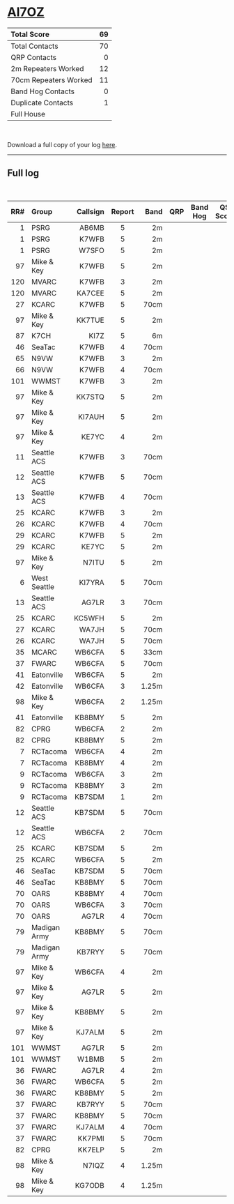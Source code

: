 # [AI7OZ](https://www.qrz.com/db/AI7OZ)

| Total Score           |   69 |
|:----------------------|-----:|
| Total Contacts        |   70 |
| QRP Contacts          |    0 |
| 2m Repeaters Worked   |   12 |
| 70cm Repeaters Worked |   11 |
| Band Hog Contacts     |    0 |
| Duplicate Contacts    |    1 |
| Full House            |      |

<br />

Download a full copy of your log [here](/results/[AI7OZ](https://www.qrz.com/db/AI7OZ)/log.csv).

---

## Full log

<br />

|   RR# | Group        |   Callsign |  Report  |   Band |  QRP  |  Band Hog  |   QSO Score |
|------:|:-------------|-----------:|:--------:|-------:|:-----:|:----------:|------------:|
|     1 | PSRG         |      AB6MB |    5     |     2m |       |            |           1 |
|     1 | PSRG         |      K7WFB |    5     |     2m |       |            |           1 |
|     1 | PSRG         |      W7SFO |    5     |     2m |       |            |           1 |
|    97 | Mike & Key   |      K7WFB |    5     |     2m |       |            |           1 |
|   120 | MVARC        |      K7WFB |    3     |     2m |       |            |           1 |
|   120 | MVARC        |     KA7CEE |    5     |     2m |       |            |           1 |
|    27 | KCARC        |      K7WFB |    5     |   70cm |       |            |           1 |
|    97 | Mike & Key   |     KK7TUE |    5     |     2m |       |            |           1 |
|    87 | K7CH         |       KI7Z |    5     |     6m |       |            |           1 |
|    46 | SeaTac       |      K7WFB |    4     |   70cm |       |            |           1 |
|    65 | N9VW         |      K7WFB |    3     |     2m |       |            |           1 |
|    66 | N9VW         |      K7WFB |    4     |   70cm |       |            |           1 |
|   101 | WWMST        |      K7WFB |    3     |     2m |       |            |           1 |
|    97 | Mike & Key   |     KK7STQ |    5     |     2m |       |            |           1 |
|    97 | Mike & Key   |     KI7AUH |    5     |     2m |       |            |           1 |
|    97 | Mike & Key   |      KE7YC |    4     |     2m |       |            |           1 |
|    11 | Seattle ACS  |      K7WFB |    3     |   70cm |       |            |           1 |
|    12 | Seattle ACS  |      K7WFB |    5     |   70cm |       |            |           1 |
|    13 | Seattle ACS  |      K7WFB |    4     |   70cm |       |            |           1 |
|    25 | KCARC        |      K7WFB |    3     |     2m |       |            |           1 |
|    26 | KCARC        |      K7WFB |    4     |   70cm |       |            |           1 |
|    29 | KCARC        |      K7WFB |    5     |     2m |       |            |           1 |
|    29 | KCARC        |      KE7YC |    5     |     2m |       |            |           1 |
|    97 | Mike & Key   |      N7ITU |    5     |     2m |       |            |           1 |
|     6 | West Seattle |     KI7YRA |    5     |   70cm |       |            |           1 |
|    13 | Seattle ACS  |      AG7LR |    3     |   70cm |       |            |           1 |
|    25 | KCARC        |     KC5WFH |    5     |     2m |       |            |           1 |
|    27 | KCARC        |      WA7JH |    5     |   70cm |       |            |           1 |
|    26 | KCARC        |      WA7JH |    5     |   70cm |       |            |           1 |
|    35 | MCARC        |     WB6CFA |    5     |   33cm |       |            |           1 |
|    37 | FWARC        |     WB6CFA |    5     |   70cm |       |            |           1 |
|    41 | Eatonville   |     WB6CFA |    5     |     2m |       |            |           1 |
|    42 | Eatonville   |     WB6CFA |    3     |  1.25m |       |            |           1 |
|    98 | Mike & Key   |     WB6CFA |    2     |  1.25m |       |            |           1 |
|    41 | Eatonville   |     KB8BMY |    5     |     2m |       |            |           1 |
|    82 | CPRG         |     WB6CFA |    2     |     2m |       |            |           1 |
|    82 | CPRG         |     KB8BMY |    5     |     2m |       |            |           1 |
|     7 | RCTacoma     |     WB6CFA |    4     |     2m |       |            |           1 |
|     7 | RCTacoma     |     KB8BMY |    4     |     2m |       |            |           1 |
|     9 | RCTacoma     |     WB6CFA |    3     |     2m |       |            |           1 |
|     9 | RCTacoma     |     KB8BMY |    3     |     2m |       |            |           1 |
|     9 | RCTacoma     |     KB7SDM |    1     |     2m |       |            |           1 |
|    12 | Seattle ACS  |     KB7SDM |    5     |   70cm |       |            |           1 |
|    12 | Seattle ACS  |     WB6CFA |    2     |   70cm |       |            |           1 |
|    25 | KCARC        |     KB7SDM |    5     |     2m |       |            |           1 |
|    25 | KCARC        |     WB6CFA |    5     |     2m |       |            |           1 |
|    46 | SeaTac       |     KB7SDM |    5     |   70cm |       |            |           1 |
|    46 | SeaTac       |     KB8BMY |    5     |   70cm |       |            |           1 |
|    70 | OARS         |     KB8BMY |    4     |   70cm |       |            |           1 |
|    70 | OARS         |     WB6CFA |    3     |   70cm |       |            |           1 |
|    70 | OARS         |      AG7LR |    4     |   70cm |       |            |           1 |
|    79 | Madigan Army |     KB8BMY |    5     |   70cm |       |            |           1 |
|    79 | Madigan Army |     KB7RYY |    5     |   70cm |       |            |           1 |
|    97 | Mike & Key   |     WB6CFA |    4     |     2m |       |            |           1 |
|    97 | Mike & Key   |      AG7LR |    5     |     2m |       |            |           1 |
|    97 | Mike & Key   |     KB8BMY |    5     |     2m |       |            |           1 |
|    97 | Mike & Key   |     KJ7ALM |    5     |     2m |       |            |           1 |
|   101 | WWMST        |      AG7LR |    5     |     2m |       |            |           1 |
|   101 | WWMST        |      W1BMB |    5     |     2m |       |            |           1 |
|    36 | FWARC        |      AG7LR |    4     |     2m |       |            |           1 |
|    36 | FWARC        |     WB6CFA |    5     |     2m |       |            |           1 |
|    36 | FWARC        |     KB8BMY |    5     |     2m |       |            |           1 |
|    37 | FWARC        |     KB7RYY |    5     |   70cm |       |            |           1 |
|    37 | FWARC        |     KB8BMY |    5     |   70cm |       |            |           1 |
|    37 | FWARC        |     KJ7ALM |    4     |   70cm |       |            |           1 |
|    37 | FWARC        |     KK7PMI |    5     |   70cm |       |            |           1 |
|    82 | CPRG         |     KK7ELP |    5     |     2m |       |            |           1 |
|    98 | Mike & Key   |      N7IQZ |    4     |  1.25m |       |            |           1 |
|    98 | Mike & Key   |     KG7ODB |    4     |  1.25m |       |            |           1 |